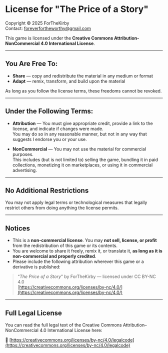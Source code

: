 # License for "The Price of a Story"

Copyright © 2025 ForTheKirby  
Contact: foreverfortheworthy@gmail.com

This game is licensed under the **Creative Commons Attribution-NonCommercial 4.0 International License**.

---

## You Are Free To:

- **Share** — copy and redistribute the material in any medium or format  
- **Adapt** — remix, transform, and build upon the material  

As long as you follow the license terms, these freedoms cannot be revoked.

---

## Under the Following Terms:

- **Attribution** — You must give appropriate credit, provide a link to the license, and indicate if changes were made.  
  You may do so in any reasonable manner, but not in any way that suggests I endorse you or your use.

- **NonCommercial** — You may not use the material for commercial purposes.  
  This includes (but is not limited to) selling the game, bundling it in paid collections, monetizing it on marketplaces, or using it in commercial advertising.

---

## No Additional Restrictions

You may not apply legal terms or technological measures that legally restrict others from doing anything the license permits.

---

## Notices

- This is a **non-commercial license**. You may **not sell, license, or profit** from the redistribution of this game or its contents.
- You are welcome to share it freely, remix it, or translate it, **as long as it is non-commercial and properly credited**.
- Please include the following attribution wherever this game or a derivative is published:

> “*The Price of a Story*” by ForTheKirby — licensed under CC BY-NC 4.0  
> [https://creativecommons.org/licenses/by-nc/4.0/](https://creativecommons.org/licenses/by-nc/4.0/)

---

## Full Legal License

You can read the full legal text of the Creative Commons Attribution–NonCommercial 4.0 International License here:

🔗 [https://creativecommons.org/licenses/by-nc/4.0/legalcode](https://creativecommons.org/licenses/by-nc/4.0/legalcode)
